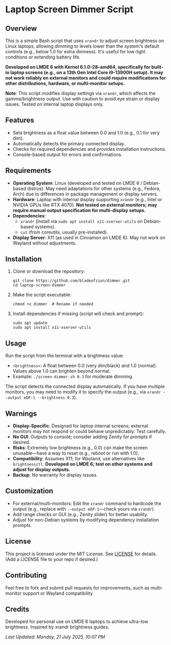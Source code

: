 # Laptop Screen Dimmer Script

## Overview
This is a simple Bash script that uses `xrandr` to adjust screen brightness on Linux laptops, allowing dimming to levels lower than the system's default controls (e.g., below 1.0 for extra dimness). It's useful for low-light conditions or extending battery life.

**Developed on LMDE 6 with Kernel 6.1.0-28-amd64, specifically for built-in laptop screens (e.g., on a 13th Gen Intel Core i9-13900H setup). It may not work reliably on external monitors and could require modifications for other distributions, hardware, or multi-monitor setups.**

**Note**: This script modifies display settings via `xrandr`, which affects the gamma/brightness output. Use with caution to avoid eye strain or display issues. Tested on internal laptop displays only.

## Features
- Sets brightness as a float value between 0.0 and 1.0 (e.g., 0.1 for very dim).
- Automatically detects the primary connected display.
- Checks for required dependencies and provides installation instructions.
- Console-based output for errors and confirmations.

## Requirements
- **Operating System**: Linux (developed and tested on LMDE 6 / Debian-based distros). May need adaptations for other systems (e.g., Fedora, Arch) due to differences in package management or display servers.
- **Hardware**: Laptop with internal display supporting `xrandr` (e.g., Intel or NVIDIA GPUs like RTX 4070). **Not tested on external monitors; may require manual output specification for multi-display setups.**
- **Dependencies**:
  - `xrandr` (install via `sudo apt install x11-xserver-utils` on Debian-based systems).
  - `cut` (from coreutils, usually pre-installed).
- **Display Server**: X11 (as used in Cinnamon on LMDE 6). May not work on Wayland without adjustments.

## Installation
1. Clone or download the repository:
   ```
   git clone https://github.com/bladeofzion/dimmer.git
   cd laptop-screen-dimmer
   ```
2. Make the script executable:
   ```
   chmod +x dimmer  # Rename if needed
   ```
3. Install dependencies if missing (script will check and prompt):
   ```
   sudo apt update
   sudo apt install x11-xserver-utils
   ```

## Usage
Run the script from the terminal with a brightness value:


- `<brightness>`: A float between 0.0 (very dim/black) and 1.0 (normal). Values above 1.0 can brighten beyond normal.
- Example: `./screen-dimmer.sh 0.3` for moderate dimming.

The script detects the connected display automatically. If you have multiple monitors, you may need to modify it to specify the output (e.g., via `xrandr --output eDP-1 --brightness 0.3`).

## Warnings
- **Display-Specific**: Designed for laptop internal screens; external monitors may not respond or could behave unpredictably. Test carefully.
- **No GUI**: Outputs to console; consider adding Zenity for prompts if desired.
- **Risks**: Extremely low brightness (e.g., 0.0) can make the screen unusable—have a way to reset (e.g., reboot or run with 1.0).
- **Compatibility**: Assumes X11; for Wayland, use alternatives like `brightnessctl`. **Developed on LMDE 6; test on other systems and adjust for display outputs.**
- **Backup**: No warranty for display issues.

## Customization
- For external/multi-monitors: Edit the `xrandr` command to hardcode the output (e.g., replace with `--output eDP-1`—check yours via `xrandr`).
- Add range checks or GUI (e.g., Zenity slider) for better usability.
- Adjust for non-Debian systems by modifying dependency installation prompts.

## License
This project is licensed under the MIT License. See [LICENSE](LICENSE) for details. (Add a LICENSE file to your repo if desired.)

## Contributing
Feel free to fork and submit pull requests for improvements, such as multi-monitor support or Wayland compatibility.

## Credits
Developed for personal use on LMDE 6 laptops to achieve ultra-low brightness. Inspired by xrandr brightness guides.

*Last Updated: Monday, 21 July 2025, 10:07 PM*
